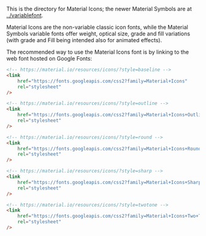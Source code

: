 This is the directory for Material Icons; the newer Material Symbols are at
[../variablefont](https://github.com/google/material-design-icons/tree/master/variablefont).

Material Icons are the non-variable classic icon fonts, while the Material
Symbols variable fonts offer weight, optical size, grade and fill variations
(with grade and Fill being intended also for animated effects).

The recommended way to use the Material Icons font is by linking to the web font
hosted on Google Fonts:

```html
<!-- https://material.io/resources/icons/?style=baseline -->
<link
    href="https://fonts.googleapis.com/css2?family=Material+Icons"
    rel="stylesheet"
/>

<!-- https://material.io/resources/icons/?style=outline -->
<link
    href="https://fonts.googleapis.com/css2?family=Material+Icons+Outlined"
    rel="stylesheet"
/>

<!-- https://material.io/resources/icons/?style=round -->
<link
    href="https://fonts.googleapis.com/css2?family=Material+Icons+Round"
    rel="stylesheet"
/>

<!-- https://material.io/resources/icons/?style=sharp -->
<link
    href="https://fonts.googleapis.com/css2?family=Material+Icons+Sharp"
    rel="stylesheet"
/>

<!-- https://material.io/resources/icons/?style=twotone -->
<link
    href="https://fonts.googleapis.com/css2?family=Material+Icons+Two+Tone"
    rel="stylesheet"
/>
```
